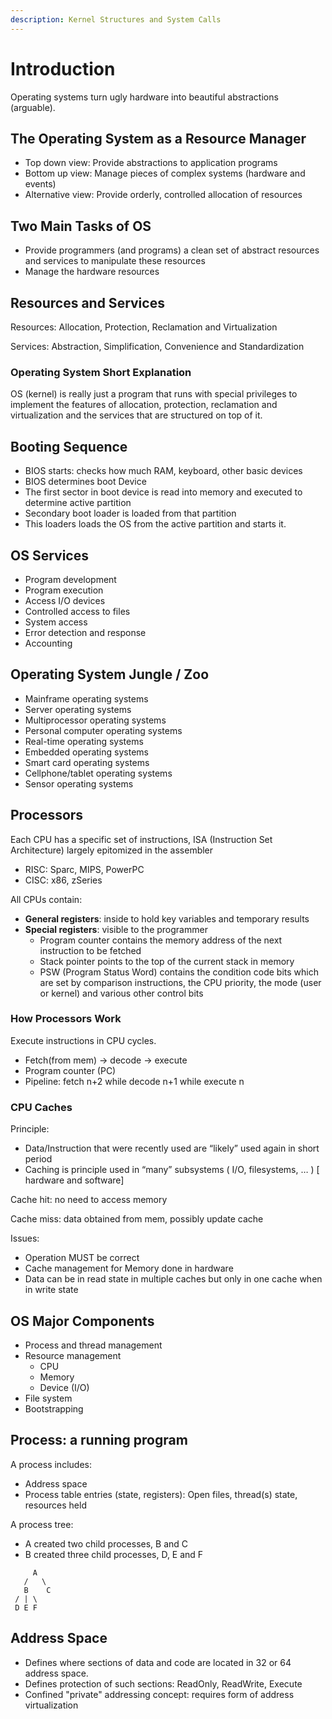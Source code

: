 ```yaml
---
description: Kernel Structures and System Calls
---
```


# Introduction

Operating systems turn ugly hardware into beautiful abstractions (arguable).

## The Operating System as a Resource Manager

- Top down view: Provide abstractions to application programs
- Bottom up view: Manage pieces of complex systems (hardware and events)
- Alternative view: Provide orderly, controlled allocation of resources

## Two Main Tasks of OS

- Provide programmers (and programs) a clean set of abstract resources and
  services to manipulate these resources
- Manage the hardware resources

## Resources and Services

Resources: Allocation, Protection, Reclamation and Virtualization

Services: Abstraction, Simplification, Convenience and Standardization

### Operating System Short Explanation

OS (kernel) is really just a program that runs with special privileges to
implement the features of allocation, protection, reclamation and virtualization
and the services that are structured on top of it.

## Booting Sequence

- BIOS starts: checks how much RAM, keyboard, other basic devices
- BIOS determines boot Device
- The first sector in boot device is read into memory and executed to determine
  active partition
- Secondary boot loader is loaded from that partition
- This loaders loads the OS from the active partition and starts it.

## OS Services

- Program development
- Program execution
- Access I/O devices
- Controlled access to files
- System access
- Error detection and response
- Accounting

## Operating System Jungle / Zoo

- Mainframe operating systems
- Server operating systems
- Multiprocessor operating systems
- Personal computer operating systems
- Real-time operating systems
- Embedded operating systems
- Smart card operating systems
- Cellphone/tablet operating systems
- Sensor operating systems

## Processors

Each CPU has a specific set of instructions, ISA (Instruction Set Architecture)
largely epitomized in the assembler

- RISC: Sparc, MIPS, PowerPC
- CISC: x86, zSeries

All CPUs contain:

- **General registers**: inside to hold key variables and temporary results
- **Special registers**: visible to the programmer
  - Program counter contains the memory address of the next instruction to be
    fetched
  - Stack pointer points to the top of the current stack in memory
  - PSW (Program Status Word) contains the condition code bits which are set by
    comparison instructions, the CPU priority, the mode (user or kernel) and
    various other control bits

### How Processors Work

Execute instructions in CPU cycles.

- Fetch(from mem) → decode → execute
- Program counter (PC)
- Pipeline: fetch n+2 while decode n+1 while execute n

### CPU Caches

Principle:

- Data/Instruction that were recently used are “likely” used again in short
  period
- Caching is principle used in “many” subsystems ( I/O, filesystems, … ) [
  hardware and software]

Cache hit: no need to access memory

Cache miss: data obtained from mem, possibly update cache

Issues:

- Operation MUST be correct
- Cache management for Memory done in hardware
- Data can be in read state in multiple caches but only in one cache when in
  write state

## OS Major Components

- Process and thread management
- Resource management
  - CPU
  - Memory
  - Device (I/O)
- File system
- Bootstrapping

## Process: a running program

A process includes:

- Address space
- Process table entries (state, registers): Open files, thread(s) state,
  resources held

A process tree:

- A created two child processes, B and C
- B created three child processes, D, E and F

```
     A
   /   \
   B    C
 / | \
 D E F
```

## Address Space

- Defines where sections of data and code are located in 32 or 64 address space.
- Defines protection of such sections: ReadOnly, ReadWrite, Execute
- Confined "private" addressing concept: requires form of address virtualization
